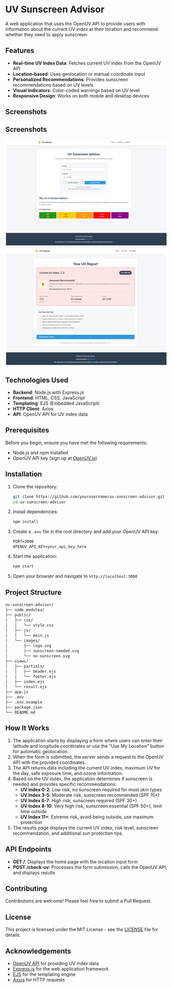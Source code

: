 # UV Sunscreen Advisor

A web application that uses the OpenUV API to provide users with information about the current UV index at their location and recommend whether they need to apply sunscreen.

## Features
- **Real-time UV Index Data**: Fetches current UV index from the OpenUV API
- **Location-based**: Uses geolocation or manual coordinate input
- **Personalized Recommendations**: Provides sunscreen recommendations based on UV levels
- **Visual Indicators**: Color-coded warnings based on UV level
- **Responsive Design**: Works on both mobile and desktop devices

## Screenshots
## Screenshots
![Home Page](screenshots/home-page.png)  
![Results Page](screenshots/results-page.png)

## Technologies Used
- **Backend**: Node.js with Express.js
- **Frontend**: HTML, CSS, JavaScript
- **Templating**: EJS (Embedded JavaScript)
- **HTTP Client**: Axios
- **API**: OpenUV API for UV index data

## Prerequisites
Before you begin, ensure you have met the following requirements:
- Node.js and npm installed
- OpenUV API key (sign up at [OpenUV.io](https://www.openuv.io))

## Installation
1. Clone the repository:
   ```bash
   git clone https://github.com/yourusername/uv-sunscreen-advisor.git
   cd uv-sunscreen-advisor
   ```
2. Install dependencies:
   ```bash
   npm install
   ```
3. Create a `.env` file in the root directory and add your OpenUV API key:
   ```env
   PORT=3000
   OPENUV_API_KEY=your_api_key_here
   ```
4. Start the application:
   ```bash
   npm start
   ```
5. Open your browser and navigate to `http://localhost:3000`

## Project Structure
```
uv-sunscreen-advisor/
├── node_modules/
├── public/
│   ├── css/
│   │   └── style.css
│   ├── js/
│   │   └── main.js
│   └── images/
│       ├── logo.svg
│       ├── sunscreen-needed.svg
│       └── no-sunscreen.svg
├── views/
│   ├── partials/
│   │   ├── header.ejs
│   │   └── footer.ejs
│   ├── index.ejs
│   └── result.ejs
├── app.js
├── .env
├── .env.example
├── package.json
└── README.md
```

## How It Works
1. The application starts by displaying a form where users can enter their latitude and longitude coordinates or use the "Use My Location" button for automatic geolocation.
2. When the form is submitted, the server sends a request to the OpenUV API with the provided coordinates.
3. The API returns data including the current UV index, maximum UV for the day, safe exposure time, and ozone information.
4. Based on the UV index, the application determines if sunscreen is needed and provides specific recommendations:
   - **UV Index 0-2**: Low risk, no sunscreen required for most skin types
   - **UV Index 3-5**: Moderate risk, sunscreen recommended (SPF 15+)
   - **UV Index 6-7**: High risk, sunscreen required (SPF 30+)
   - **UV Index 8-10**: Very high risk, sunscreen essential (SPF 50+), limit time outside
   - **UV Index 11+**: Extreme risk, avoid being outside, use maximum protection
5. The results page displays the current UV index, risk level, sunscreen recommendation, and additional sun protection tips.

## API Endpoints
- **GET /**: Displays the home page with the location input form
- **POST /check-uv**: Processes the form submission, calls the OpenUV API, and displays results

## Contributing
Contributions are welcome! Please feel free to submit a Pull Request.

## License
This project is licensed under the MIT License - see the [LICENSE](LICENSE) file for details.

## Acknowledgements
- [OpenUV API](https://www.openuv.io) for providing UV index data
- [Express.js](https://expressjs.com/) for the web application framework
- [EJS](https://ejs.co/) for the templating engine
- [Axios](https://axios-http.com/) for HTTP requests
